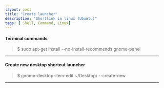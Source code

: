 ```yaml
---
layout: post
title: "Create launcher"
description: "Shortlink in linux (Ubuntu)"
tags: [ Shell, Command, Linux]
---
```



#### Terminal commands
>$ sudo apt-get install --no-install-recommends gnome-panel

---

#### Create new desktop shortcut launcher
>$ gnome-desktop-item-edit ~/Desktop/ --create-new

---
